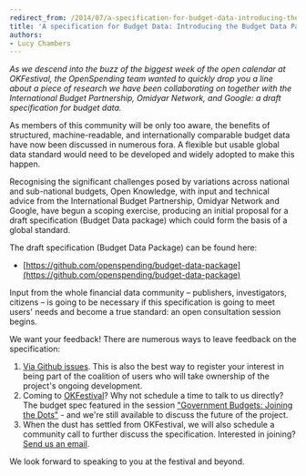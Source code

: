 ```yaml
---
redirect_from: /2014/07/a-specification-for-budget-data-introducing-the-budget-data-package/
title: 'A specification for Budget Data: Introducing the Budget Data Package'
authors:
- Lucy Chambers
---
```

*As we descend into the buzz of the biggest week of the open calendar at OKFestival, the OpenSpending team wanted to quickly drop you a line about a piece of research we have been collaborating on together with the International Budget Partnership, Omidyar Network, and Google: a draft specification for budget data.*

As members of this community will be only too aware, the benefits of structured, machine-readable, and internationally comparable budget data have now been discussed in numerous fora. A flexible but usable global data standard would need to be developed and widely adopted to make this happen.

Recognising the significant challenges posed by variations across national and sub-national budgets, Open Knowledge, with input and technical advice from the International Budget Partnership, Omidyar Network and Google, have begun a scoping exercise, producing an initial proposal for a draft specification (Budget Data package) which could form the basis of a global standard.

The draft specification (Budget Data Package) can be found here:

* [https://github.com/openspending/budget-data-package](https://github.com/openspending/budget-data-package)

Input from the whole financial data community – publishers, investigators, citizens – is going to be necessary if this specification is going to meet users' needs and become a true standard: an open consultation session begins. 

We want your feedback! There are numerous ways to leave feedback on the specification:

1. [Via Github issues](https://github.com/openspending/budget-data-package/issues). This is also the best way to register your interest in being part of the coalition of users who will take ownership of the project's ongoing development.
2. Coming to [OKFestival](http://2014.okfestival.org/)? Why not schedule a time to talk to us directly? The budget spec featured in the session ["Government Budgets: Joining the Dots"](http://okfestival2014.sched.org/event/5451434a7bb1a7668ea4c8d589c3872e) - and we're still available to discuss the future of the project.
3. When the dust has settled from OKFestival, we will also schedule a community call to further discuss the specification. Interested in joining? [Send us an email](mailto:lucy.chambers@okfn.org).

We look forward to speaking to you at the festival and beyond.

